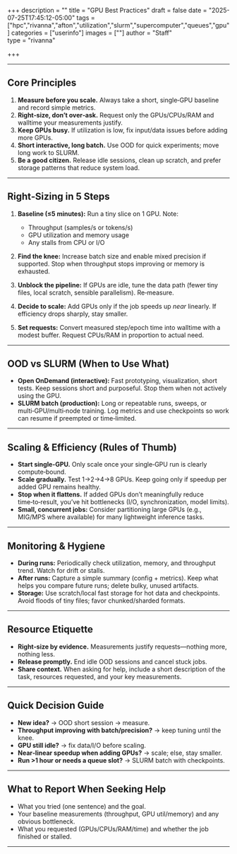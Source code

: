 +++
description = ""
title = "GPU Best Practices"
draft = false
date = "2025-07-25T17:45:12-05:00"
tags = ["hpc","rivanna","afton","utilization","slurm","supercomputer","queues","gpu"]
categories = ["userinfo"]
images = [""]
author = "Staff"  
type = "rivanna"

+++



---

## Core Principles

1. **Measure before you scale.** Always take a short, single‑GPU baseline and record simple metrics.
2. **Right‑size, don’t over‑ask.** Request only the GPUs/CPUs/RAM and walltime your measurements justify.
3. **Keep GPUs busy.** If utilization is low, fix input/data issues before adding more GPUs.
4. **Short interactive, long batch.** Use OOD for quick experiments; move long work to SLURM.
5. **Be a good citizen.** Release idle sessions, clean up scratch, and prefer storage patterns that reduce system load.

---

## Right‑Sizing in 5 Steps

1. **Baseline (≤5 minutes):** Run a tiny slice on 1 GPU. Note:

   * Throughput (samples/s or tokens/s)
   * GPU utilization and memory usage
   * Any stalls from CPU or I/O
2. **Find the knee:** Increase batch size and enable mixed precision if supported. Stop when throughput stops improving or memory is exhausted.
3. **Unblock the pipeline:** If GPUs are idle, tune the data path (fewer tiny files, local scratch, sensible parallelism). Re‑measure.
4. **Decide to scale:** Add GPUs only if the job speeds up *near* linearly. If efficiency drops sharply, stay smaller.
5. **Set requests:** Convert measured step/epoch time into walltime with a modest buffer. Request CPUs/RAM in proportion to actual need.

---

## OOD vs SLURM (When to Use What)

* **Open OnDemand (interactive):** Fast prototyping, visualization, short tests. Keep sessions short and purposeful. Stop them when not actively using the GPU.
* **SLURM batch (production):** Long or repeatable runs, sweeps, or multi‑GPU/multi‑node training. Log metrics and use checkpoints so work can resume if preempted or time‑limited.

---

## Scaling & Efficiency (Rules of Thumb)

* **Start single‑GPU.** Only scale once your single‑GPU run is clearly compute‑bound.
* **Scale gradually.** Test 1→2→4→8 GPUs. Keep going only if speedup per added GPU remains healthy.
* **Stop when it flattens.** If added GPUs don’t meaningfully reduce time‑to‑result, you’ve hit bottlenecks (I/O, synchronization, model limits).
* **Small, concurrent jobs:** Consider partitioning large GPUs (e.g., MIG/MPS where available) for many lightweight inference tasks.

---

## Monitoring & Hygiene

* **During runs:** Periodically check utilization, memory, and throughput trend. Watch for drift or stalls.
* **After runs:** Capture a simple summary (config + metrics). Keep what helps you compare future runs; delete bulky, unused artifacts.
* **Storage:** Use scratch/local fast storage for hot data and checkpoints. Avoid floods of tiny files; favor chunked/sharded formats.

---

## Resource Etiquette

* **Right‑size by evidence.** Measurements justify requests—nothing more, nothing less.
* **Release promptly.** End idle OOD sessions and cancel stuck jobs.
* **Share context.** When asking for help, include a short description of the task, resources requested, and your key measurements.

---

## Quick Decision Guide

* **New idea?** → OOD short session → measure.
* **Throughput improving with batch/precision?** → keep tuning until the knee.
* **GPU still idle?** → fix data/I/O before scaling.
* **Near‑linear speedup when adding GPUs?** → scale; else, stay smaller.
* **Run >1 hour or needs a queue slot?** → SLURM batch with checkpoints.

---

## What to Report When Seeking Help

* What you tried (one sentence) and the goal.
* Your baseline measurements (throughput, GPU util/memory) and any obvious bottleneck.
* What you requested (GPUs/CPUs/RAM/time) and whether the job finished or stalled.

---
